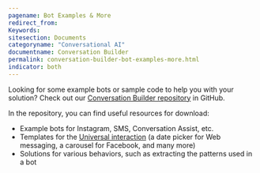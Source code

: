 ```yaml
---
pagename: Bot Examples & More
redirect_from:
Keywords:
sitesection: Documents
categoryname: "Conversational AI"
documentname: Conversation Builder
permalink: conversation-builder-bot-examples-more.html
indicator: both
---
```


Looking for some example bots or sample code to help you with your solution? Check out our [Conversation Builder repository](https://github.com/LivePersonInc/ConversationBuilder-Samples) in GitHub.

In the repository, you can find useful resources for download:

* Example bots for Instagram, SMS, Conversation Assist, etc.
* Templates for the [Universal interaction](conversation-builder-interactions-code.html) (a date picker for Web messaging, a carousel for Facebook, and many more)
* Solutions for various behaviors, such as extracting the patterns used in a bot